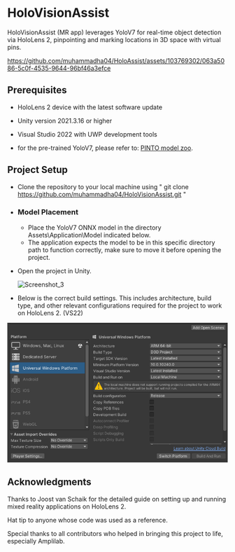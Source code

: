# HoloVisionAssist
HoloVisionAssist (MR app) leverages YoloV7 for real-time object detection via HoloLens 2, pinpointing and marking locations in 3D space with virtual pins.

https://github.com/muhammadha04/HoloAssist/assets/103769302/063a5086-5c0f-4535-9644-96bf46a3efce


## Prerequisites
+ HoloLens 2 device with the latest software update

+ Unity version 2021.3.16 or higher

+ Visual Studio 2022 with UWP development tools

+ for the pre-trained YoloV7, please refer to: [PINTO model zoo](https://github.com/PINTO0309/PINTO_model_zoo).




## Project Setup
+ Clone the repository to your local machine using " git clone https://github.com/muhammadha04/HoloVisionAssist.git "
+ ### Model Placement

  +  Place the YoloV7 ONNX model in the directory Assets\Application\Model indicated below.

  -   The application expects the model to be in this specific directory path to function correctly, make sure to move it before opening the project.

+ Open the project in Unity.
  
  ![Screenshot_3](https://github.com/muhammadha04/HoloVisionAssist/assets/103769302/9c69204f-4141-484c-bece-6f4fc0dc52d9)


+ Below is the correct build settings. This includes architecture, build type, and other relevant configurations required for the project to work on HoloLens 2. (VS22)

![image](https://github.com/muhammadha04/HoloAssist/blob/master/Screenshot_2.png)




## Acknowledgments
Thanks to Joost van Schaik for the detailed guide on setting up and running mixed reality applications on HoloLens 2.

Hat tip to anyone whose code was used as a reference.

Special thanks to all contributors who helped in bringing this project to life, especially Amplilab.
